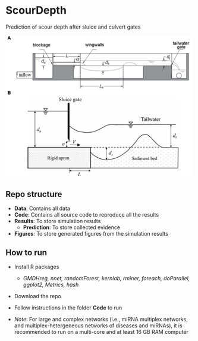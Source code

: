 # ScourDepth
Prediction of scour depth after sluice and culvert gates

![Water Conveyance Structures](https://github.com/hauldhut/ScourDepth/blob/main/WaterConveyanceStructures.png)

## Repo structure
- **Data**: Contains all data 
- **Code**: Contains all source code to reproduce all the results
- **Results**: To store simulation results
  - **Prediction**: To store collected evidence
- **Figures**: To store generated figures from the simulation results

## How to run
- Install R packages
  - *GMDHreg, nnet, randomForest, kernlab, rminer, foreach, doParallel, ggplot2, Metrics, hash*
- Download the repo
- Follow instructions in the folder **Code** to run
  
- *Note*: For large and complex networks (i.e., miRNA multiplex networks, and multiplex-hetergeneous networks of diseases and miRNAs), it is recommended to run on a multi-core and at least 16 GB RAM computer
